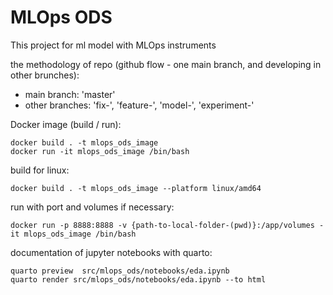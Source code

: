 # MLOps ODS
This project for ml model with MLOps instruments

the methodology of repo (github flow - one main branch, and developing in other brunches):
- main branch: 'master'
- other branches: 'fix-', 'feature-', 'model-', 'experiment-'

Docker image (build / run):
```commandline
docker build . -t mlops_ods_image
docker run -it mlops_ods_image /bin/bash
```
build for linux:
```commandline
docker build . -t mlops_ods_image --platform linux/amd64
```
run with port and volumes if necessary:
```commandline
docker run -p 8888:8888 -v {path-to-local-folder-(pwd)}:/app/volumes -it mlops_ods_image /bin/bash
```

documentation of jupyter notebooks with quarto:
```commandline
quarto preview  src/mlops_ods/notebooks/eda.ipynb
quarto render src/mlops_ods/notebooks/eda.ipynb --to html
```

